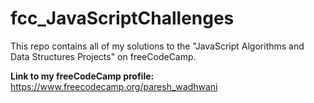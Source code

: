# fcc_JavaScriptChallenges
This repo contains all of my solutions to the "JavaScript Algorithms and Data Structures Projects" on freeCodeCamp.

**Link to my freeCodeCamp profile:** https://www.freecodecamp.org/paresh_wadhwani
